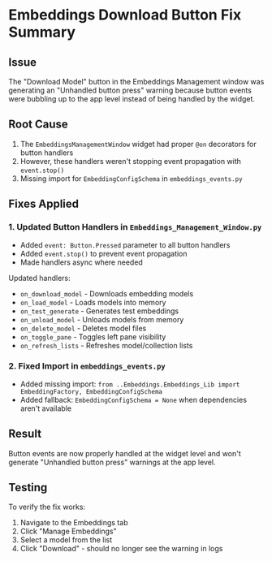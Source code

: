 # Embeddings Download Button Fix Summary

## Issue
The "Download Model" button in the Embeddings Management window was generating an "Unhandled button press" warning because button events were bubbling up to the app level instead of being handled by the widget.

## Root Cause
1. The `EmbeddingsManagementWindow` widget had proper `@on` decorators for button handlers
2. However, these handlers weren't stopping event propagation with `event.stop()`
3. Missing import for `EmbeddingConfigSchema` in `embeddings_events.py`

## Fixes Applied

### 1. Updated Button Handlers in `Embeddings_Management_Window.py`
- Added `event: Button.Pressed` parameter to all button handlers
- Added `event.stop()` to prevent event propagation
- Made handlers async where needed

Updated handlers:
- `on_download_model` - Downloads embedding models
- `on_load_model` - Loads models into memory
- `on_test_generate` - Generates test embeddings
- `on_unload_model` - Unloads models from memory
- `on_delete_model` - Deletes model files
- `on_toggle_pane` - Toggles left pane visibility
- `on_refresh_lists` - Refreshes model/collection lists

### 2. Fixed Import in `embeddings_events.py`
- Added missing import: `from ..Embeddings.Embeddings_Lib import EmbeddingFactory, EmbeddingConfigSchema`
- Added fallback: `EmbeddingConfigSchema = None` when dependencies aren't available

## Result
Button events are now properly handled at the widget level and won't generate "Unhandled button press" warnings at the app level.

## Testing
To verify the fix works:
1. Navigate to the Embeddings tab
2. Click "Manage Embeddings" 
3. Select a model from the list
4. Click "Download" - should no longer see the warning in logs